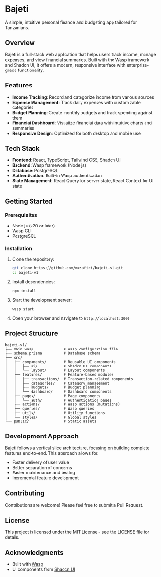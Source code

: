 # Bajeti

A simple, intuitive personal finance and budgeting app tailored for Tanzanians.

## Overview

Bajeti is a full-stack web application that helps users track income, manage expenses, and view financial summaries. Built with the Wasp framework and Shadcn UI, it offers a modern, responsive interface with enterprise-grade functionality.

## Features

- **Income Tracking**: Record and categorize income from various sources
- **Expense Management**: Track daily expenses with customizable categories
- **Budget Planning**: Create monthly budgets and track spending against them
- **Financial Dashboard**: Visualize financial data with intuitive charts and summaries
- **Responsive Design**: Optimized for both desktop and mobile use

## Tech Stack

- **Frontend**: React, TypeScript, Tailwind CSS, Shadcn UI
- **Backend**: Wasp framework (Node.js)
- **Database**: PostgreSQL
- **Authentication**: Built-in Wasp authentication
- **State Management**: React Query for server state, React Context for UI state

## Getting Started

### Prerequisites

- Node.js (v20 or later)
- Wasp CLI
- PostgreSQL

### Installation

1. Clone the repository:
   ```bash
   git clone https://github.com/mxsafiri/bajeti-v1.git
   cd bajeti-v1
   ```

2. Install dependencies:
   ```bash
   npm install
   ```

3. Start the development server:
   ```bash
   wasp start
   ```

4. Open your browser and navigate to `http://localhost:3000`

## Project Structure

```
bajeti-v1/
├── main.wasp              # Wasp configuration file
├── schema.prisma          # Database schema
├── src/
│   ├── components/        # Reusable UI components
│   │   ├── ui/            # Shadcn UI components
│   │   └── layout/        # Layout components
│   ├── features/          # Feature-based modules
│   │   ├── transactions/  # Transaction-related components
│   │   ├── categories/    # Category management
│   │   ├── budgets/       # Budget planning
│   │   └── dashboard/     # Dashboard components
│   ├── pages/             # Page components
│   │   └── auth/          # Authentication pages
│   ├── actions/           # Wasp actions (mutations)
│   ├── queries/           # Wasp queries
│   ├── utils/             # Utility functions
│   └── styles/            # Global styles
└── public/                # Static assets
```

## Development Approach

Bajeti follows a vertical slice architecture, focusing on building complete features end-to-end. This approach allows for:

- Faster delivery of user value
- Better separation of concerns
- Easier maintenance and testing
- Incremental feature development

## Contributing

Contributions are welcome! Please feel free to submit a Pull Request.

## License

This project is licensed under the MIT License - see the LICENSE file for details.

## Acknowledgments

- Built with [Wasp](https://wasp-lang.dev/)
- UI components from [Shadcn UI](https://ui.shadcn.com/)
